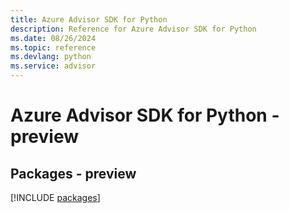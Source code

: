 ```yaml
---
title: Azure Advisor SDK for Python
description: Reference for Azure Advisor SDK for Python
ms.date: 08/26/2024
ms.topic: reference
ms.devlang: python
ms.service: advisor
---
```

# Azure Advisor SDK for Python - preview
## Packages - preview
[!INCLUDE [packages](advisor-index.md)]
